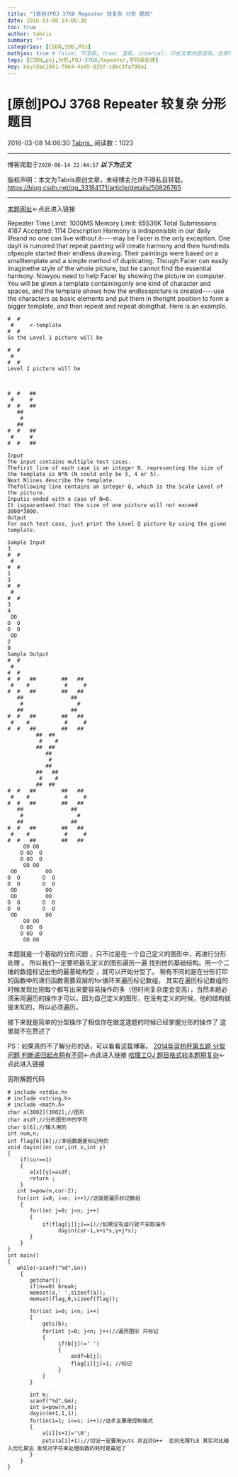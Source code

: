 ```yaml
---
title: "[原创]POJ 3768 Repeater 较复杂 分形 题目"
date: 2016-03-08 14:06:30
toc: true
author: tabris
summary: ""
categories: [CSDN,分形,POJ]
mathjax: true # false: 不渲染, true: 渲染, internal: 只在文章内部渲染，文章列表中不渲染
tags: [CSDN,poj,分形,POJ-3768,Repeater,字符串处理]
key: key7dac1061-f964-4e45-835f-c8bc3faf99a1
---
```


# [原创]POJ 3768 Repeater 较复杂 分形 题目

2016-03-08 14:06:30  [Tabris_](https://me.csdn.net/qq_33184171) 阅读数：1023

---

博客爬取于`2020-06-14 22:44:57`
***以下为正文***

版权声明：本文为Tabris原创文章，未经博主允许不得私自转载。
https://blog.csdn.net/qq_33184171/article/details/50826765

<!-- more -->

---

[本题网址](http://poj.org/problem?id=3768)<-点此进入链接


Repeater
Time Limit: 1000MS
Memory Limit: 65536K
Total Submissions: 4187
Accepted: 1114
Description
Harmony is indispensible in our daily lifeand no one can live without it----may be Facer is the only exception. One dayit is rumored that repeat painting will create harmony and then hundreds ofpeople started their endless drawing. Their paintings were based on a smalltemplate and a simple method of duplicating. Though Facer can easily imaginethe style of the whole picture, but he cannot find the essential harmony. Nowyou need to help Facer by showing the picture on computer.
You will be given a template containingonly one kind of character and spaces, and the template shows how the endlesspicture is created----use the characters as basic elements and put them in theright position to form a bigger template, and then repeat and repeat doingthat. Here is an example.
```
#  #
 #     <-template
#  #
So the Level 1 picture will be

#  #
 #
#  #
Level 2 picture will be
 
 

#  #   ##
 #     #
#  #   ##
   ##   
    #    
   ##   
#  #   ##
 #     # 
#  #   ##

Input
The input contains multiple test cases.
Thefirst line of each case is an integer N, representing the size of the template is N*N (N could only be 3, 4 or 5).
Next Nlines describe the template.
Thefollowing line contains an integer Q, which is the Scale Level of the picture.
Inputis ended with a case of N=0.
It isguaranteed that the size of one picture will not exceed 3000*3000.
Output
For each test case, just print the Level Q picture by using the given template.

Sample Input
3
#  #
 #
#  #
1
3
#  #
 #
#  #
3
4
 OO
O  O
O  O
 OO
2
0
Sample Output
#  #
 #
#  #
#  #   ##        ##   ##
 #    #           #     #
#  #   ##        ##   ##
   ##               ##  
    #                 #   
   ##               ##  
#  #   ##        ##   ##
 #    #           #     #
#  #   ##        ##   ##
         ##  ##        
          #    #         
         ##  ##        
            ##           
             #            
            ##           
         ##   ##        
          #    #         
         ##  ##        
#  #   ##        ##   ##
 #    #           #     #
#  #   ##        ##   ##
   ##               ##  
    #                 #   
   ##               ##  
#  #   ##        ##   ##
 #    #           #     #
#  #   ##        ##   ##
     OO OO    
    O OO  O   
    O OO  O   
     OO OO    
 OO         OO
O  O       O  O
O  O       O  O
 OO         OO
 OO         OO
O  O       O  O
O  O       O  O
 OO         OO
     OO OO    
    O OO  O   
    O OO  O   
     OO OO    
```

本题就是一个基础的分形问题 ，只不过是在一个自己定义的图形中，再进行分形处理  。
所以我们一定要把最先定义的图形遍历一遍 找到他的基础结构。用一个二维的数组标记出他的最基础构型 ，就可以开始分型了。
稍有不同的是在分形打印的函数中的递归函数需要双层的for循环来遍历标记数组，
其实在遍历标记数组的时候发现比把每个都写出来要容易操作的多（但时间复杂度会变高），当然本题必须采用遍历的操作才可以，因为自己定义的图形，在没有定义的时候，他的结构就是未知的，所以必须遍历。
 
接下来就是简单的分型操作了相信你在做这道题的时候已经掌握分形的操作了  这里就不在赘述了
 
PS：如果真的不了解分形的话，可以看看这篇博客。
[2014年蓝桥杯第五题 分型问题  判断递归起点稍有不同](http://blog.csdn.net/qq_33184171/article/details/50390031)<-点此进入链接
[哈理工OJ 题目格式较本题稍复杂](http://blog.csdn.net/qq_33184171/article/details/50274193)<-点此进入链接
 


 
 
 
另附解题代码
```
# include <stdio.h>
# include <string.h>
# include <math.h>
char a[3002][3002];//图形
char asdf;//分形图形中的字符
char b[6];//输入用的
int num,n;
int flag[6][6];//本组数据是标记用的
void dayin(int cur,int x,int y)
{
    if(cur==1)
    {
       a[x][y]=asdf;
       return ;
    }
   int s=pow(n,cur-2);
   for(int i=0; i<n; i++)//这就是遍历标记数组
    {
       for(int j=0; j<n; j++)
       {
           if(flag[i][j]==1)//如果没有运行就不采取操作
                dayin(cur-1,x+i*s,y+j*s);
       }
    }
}
int main()
{
   while(~scanf("%d",&n))
    {
       getchar();
       if(n==0) break;
       memset(a,' ',sizeof(a));
       memset(flag,0,sizeof(flag));
       
       for(int i=0; i<n; i++)
       {
           gets(b);
           for(int j=0; j<n; j++)//遍历图形 并标记
           {
                if(b[j]!=' ')
                {
                    asdf=b[j];
                    flag[i][j]=1; //标记
                }
           }
       }
 
       int m;
       scanf("%d",&m);
       int s=pow(n,m);
       dayin(m+1,1,1);
       for(inti=1; i<=s; i++)//这步主要是控制格式
       {
           a[i][s+1]='\0';
           puts(a[i]+1);//切记一定要用puts 并且交G++  否则无限TLE 其实对比输入优化算法 发现对字符串处理函数的耗时是最短了 
       }
    }
}
```
